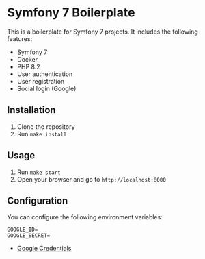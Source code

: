 # Symfony 7 Boilerplate

This is a boilerplate for Symfony 7 projects. It includes the following features:

- Symfony 7
- Docker
- PHP 8.2
- User authentication
- User registration
- Social login (Google)

## Installation

1. Clone the repository
2. Run `make install`

## Usage

1. Run `make start`
2. Open your browser and go to `http://localhost:8000`

## Configuration

You can configure the following environment variables:

```dotenv
GOOGLE_ID=
GOOGLE_SECRET=
```
- [Google Credentials](https://console.cloud.google.com/apis/credentials)